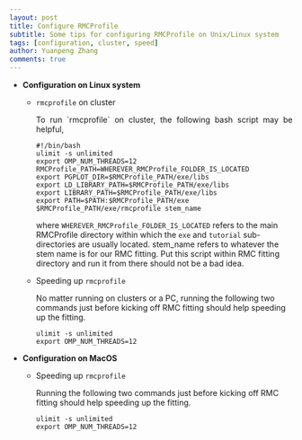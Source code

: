 ```yaml
---
layout: post
title: Configure RMCProfile
subtitle: Some tips for configuring RMCProfile on Unix/Linux system
tags: [configuration, cluster, speed]
author: Yuanpeng Zhang
comments: true
---
```


- **Configuration on Linux system**

    - `rmcprofile` on cluster

        <p style='text-align: justify'>
        To run `rmcprofile` on cluster, the following bash script may be helpful,
        </p>

        ```
        #!/bin/bash
        ulimit -s unlimited
        export OMP_NUM_THREADS=12
        RMCProfile_PATH=WHEREVER_RMCProfile_FOLDER_IS_LOCATED
        export PGPLOT_DIR=$RMCProfile_PATH/exe/libs
        export LD_LIBRARY_PATH=$RMCProfile_PATH/exe/libs
        export LIBRARY_PATH=$RMCProfile_PATH/exe/libs
        export PATH=$PATH:$RMCProfile_PATH/exe
        $RMCProfile_PATH/exe/rmcprofile stem_name
        ```

        where `WHEREVER_RMCProfile_FOLDER_IS_LOCATED` refers to the main 
        RMCProfile directory within which the `exe` and `tutorial` 
        sub-directories are usually located. stem_name refers to whatever
        the stem name is for our RMC fitting. Put this script within RMC 
        fitting directory and run it from there should not be a bad idea.

    - Speeding up `rmcprofile`

        No matter running on clusters or a PC, running the following two 
        commands just before kicking off RMC fitting should help speeding
        up the fitting.

        ```
        ulimit -s unlimited
        export OMP_NUM_THREADS=12
        ```

- **Configuration on MacOS**

    - Speeding up `rmcprofile`

        Running the following two commands just before kicking off RMC
        fitting should help speeding up the fitting.

        ```
        ulimit -s unlimited
        export OMP_NUM_THREADS=12
        ```
